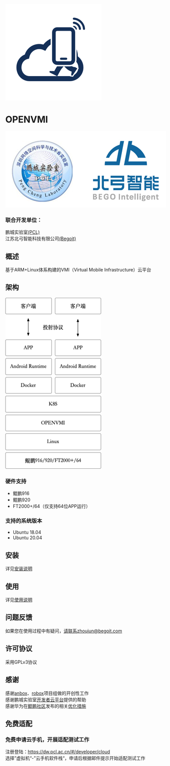 ![OPENVMI](docs/img/openvmi.png)
# OPENVMI

![LOGO](docs/logo.jpg)

### 联合开发单位：
鹏城实验室[(PCL)](https://dw.pcl.ac.cn/#/home/index)  
江苏北弓智能科技有限公司[(Begoit)](http://www.begoit.com/)

## 概述
基于ARM+Linux体系构建的VMI（Virtual Mobile Infrastructure）云平台
## 架构
![OPENVMI架构](docs/img/architecture.png)
### 硬件支持
* 鲲鹏916  
* 鲲鹏920  
* FT2000+/64（仅支持64位APP运行）
### 支持的系统版本
* Ubuntu 18.04
* Ubuntu 20.04
## 安装
详见[安装说明](docs/install.md)
## 使用
详见[使用说明](docs/云手机使用指导.md)
## 问题反馈
如果您在使用过程中有疑问，请联系zhoujun@begoit.com
## 许可协议
采用GPLv3协议
## 感谢
感谢[anbox](https://github.com/anbox/anbox)、[robox](https://github.com/lag-linaro/robox)项目组做的开创性工作  
感谢鹏城实验室[开发者云平台](https://dw.pcl.ac.cn/#/developer/cloud)提供的帮助  
感谢华为在[鲲鹏社区](https://bbs.huaweicloud.com/forum/forumdisplay-fid-931-orderby-lastpost-filter-typeid-typeid-829.html)发布的相关[优化措施](https://code.opensource.huaweicloud.com/Kunpeng/Native/home)
## 免费适配
### 免费申请云手机，开展适配测试工作  
注册登陆：https://dw.pcl.ac.cn/#/developer/cloud  
选择”虚拟机“-”云手机软件栈“，申请后根据邮件提示开始适配测试工作
